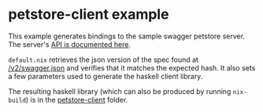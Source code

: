 # petstore-client example

This example generates bindings to the sample swagger petstore server. The server's [API is documented here](https://petstore.swagger.io/).

`default.nix` retrieves the json version of the spec found at [/v2/swagger.json](https://petstore.swagger.io/v2/swagger.json) and verifies that it matches the expected hash. It also sets a few parameters used to generate the haskell client library.

The resulting haskell library (which can also be produced by running `nix-build`) is in the [petstore-client](petstore-client) folder.
